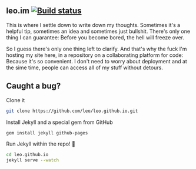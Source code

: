 ## leo.im <a href="https://travis-ci.org/leo/leo.github.io"><img src="https://travis-ci.org/leo/leo.github.io.svg?branch=master" alt="Build status" /></a>

This is where I settle down to write down my thoughts. Sometimes it's a helpful tip, sometimes an idea and sometimes just bullshit. There's only one thing I can guarantee: Before you become bored, the hell will freeze over.

So I guess there's only one thing left to clarify. And that's why the fuck I'm hosting my site here, in a repository on a collaborating platform for code: Because it's so convenient. I don't need to worry about deployment and at the sime time, people can access all of my stuff without detours.

## Caught a bug?

Clone it

```sh
git clone https://github.com/leo/leo.github.io.git
```

Install Jekyll and a special gem from GitHub

```sh
gem install jekyll github-pages
```

Run Jekyll within the repo! :dizzy:

```sh
cd leo.github.io
jekyll serve --watch
```
